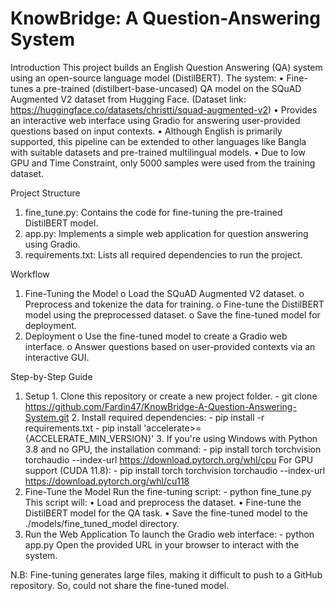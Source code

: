 # KnowBridge: A Question-Answering System

Introduction
This project builds an English Question Answering (QA) system using an open-source language model (DistilBERT). 
The system:
•	Fine-tunes a pre-trained (distilbert-base-uncased) QA model on the SQuAD Augmented V2 dataset from Hugging Face. (Dataset link: https://huggingface.co/datasets/christti/squad-augmented-v2)
•	Provides an interactive web interface using Gradio for answering user-provided questions based on input contexts.
•	Although English is primarily supported, this pipeline can be extended to other languages like Bangla with suitable datasets and pre-trained multilingual models.
•	Due to low GPU and Time Constraint, only 5000 samples were used from the training dataset.

Project Structure
1.	fine_tune.py: Contains the code for fine-tuning the pre-trained DistilBERT model.
2.	app.py: Implements a simple web application for question answering using Gradio.
3.	requirements.txt: Lists all required dependencies to run the project.

Workflow
1.	Fine-Tuning the Model
    o	Load the SQuAD Augmented V2 dataset.
    o	Preprocess and tokenize the data for training.
    o	Fine-tune the DistilBERT model using the preprocessed dataset.
    o	Save the fine-tuned model for deployment.
2.	Deployment
    o	Use the fine-tuned model to create a Gradio web interface.
    o	Answer questions based on user-provided contexts via an interactive GUI.

Step-by-Step Guide
  1. Setup
    1.	Clone this repository or create a new project folder. 
    -	git clone https://github.com/Fardin47/KnowBridge-A-Question-Answering-System.git
    2.  Install required dependencies: 
    -    pip install -r requirements.txt
    -    pip install 'accelerate>={ACCELERATE_MIN_VERSION}'
    3.  If you're using Windows with Python 3.8 and no GPU, the installation command:
    -	   pip install torch torchvision torchaudio --index-url https://download.pytorch.org/whl/cpu
        For GPU support (CUDA 11.8):
    -	pip install torch torchvision torchaudio --index-url https://download.pytorch.org/whl/cu118
  2. Fine-Tune the Model
     Run the fine-tuning script:
    -	python fine_tune.py
     This script will:
       •	Load and preprocess the dataset.
       •	Fine-tune the DistilBERT model for the QA task.
       •	Save the fine-tuned model to the ./models/fine_tuned_model directory.
  3. Run the Web Application
      To launch the Gradio web interface:
    -	python app.py
      Open the provided URL in your browser to interact with the system.

N.B: Fine-tuning generates large files, making it difficult to push to a GitHub repository. So, could not share the fine-tuned model. 
